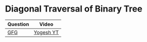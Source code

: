 Diagonal Traversal of Binary Tree
===

|Question|Video|
|-|-|
|[GFG](https://practice.geeksforgeeks.org/problems/diagonal-traversal-of-binary-tree/1)|[Yogesh YT](https://youtu.be/LhXPvhrhcIk)|